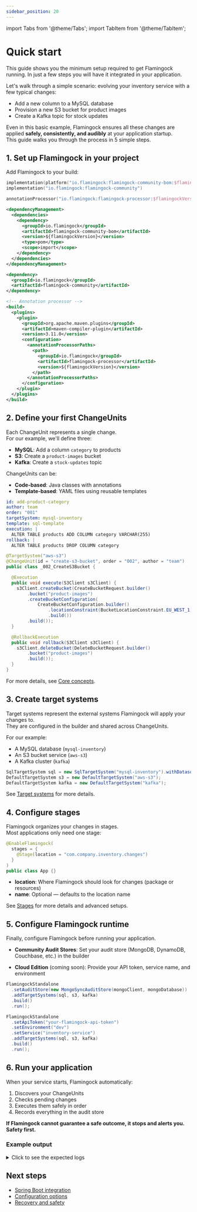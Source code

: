 ```yaml
---
sidebar_position: 20
---
```

import Tabs from '@theme/Tabs';
import TabItem from '@theme/TabItem';

# Quick start

This guide shows you the minimum setup required to get Flamingock running. In just a few steps you will have it integrated in your application.

Let's walk through a simple scenario: evolving your inventory service with a few typical changes:

- Add a new column to a MySQL database  
- Provision a new S3 bucket for product images  
- Create a Kafka topic for stock updates  

Even in this basic example, Flamingock ensures all these changes are applied **safely, consistently, and audibly** at your application startup.  
This guide walks you through the process in 5 simple steps.


## 1. Set up Flamingock in your project

Add Flamingock to your build:

<Tabs groupId="gradle_maven">
  <TabItem value="gradle" label="Gradle" default>

```kotlin
implementation(platform("io.flamingock:flamingock-community-bom:$flamingockVersion"))
implementation("io.flamingock:flamingock-community")

annotationProcessor("io.flamingock:flamingock-processor:$flamingockVersion")
```

  </TabItem>
  <TabItem value="maven" label="Maven">

```xml
<dependencyManagement>
  <dependencies>
    <dependency>
      <groupId>io.flamingock</groupId>
      <artifactId>flamingock-community-bom</artifactId>
      <version>${flamingockVersion}</version>
      <type>pom</type>
      <scope>import</scope>
    </dependency>
  </dependencies>
</dependencyManagement>

<dependency>
  <groupId>io.flamingock</groupId>
  <artifactId>flamingock-community</artifactId>
</dependency>

<!-- Annotation processor -->
<build>
  <plugins>
    <plugin>
      <groupId>org.apache.maven.plugins</groupId>
      <artifactId>maven-compiler-plugin</artifactId>
      <version>3.11.0</version>
      <configuration>
        <annotationProcessorPaths>
          <path>
            <groupId>io.flamingock</groupId>
            <artifactId>flamingock-processor</artifactId>
            <version>${flamingockVersion}</version>
          </path>
        </annotationProcessorPaths>
      </configuration>
    </plugin>
  </plugins>
</build>
```

  </TabItem>
</Tabs>



## 2. Define your first ChangeUnits

Each ChangeUnit represents a single change.  
For our example, we'll define three:

- **MySQL**: Add a column `category` to products
- **S3**: Create a `product-images` bucket  
- **Kafka**: Create a `stock-updates` topic

ChangeUnits can be:
- **Code-based**: Java classes with annotations
- **Template-based**: YAML files using reusable templates

<Tabs groupId="change">
  <TabItem value="template_based" label="Template based" default>

```yaml
id: add-product-category
author: team
order: "001"
targetSystem: mysql-inventory
template: sql-template
execution: |
  ALTER TABLE products ADD COLUMN category VARCHAR(255)
rollback: |
  ALTER TABLE products DROP COLUMN category
```

  </TabItem>
  <TabItem value="code_based" label="Code based">

```java
@TargetSystem("aws-s3")
@ChangeUnit(id = "create-s3-bucket", order = "002", author = "team")
public class _002_CreateS3Bucket {

  @Execution
  public void execute(S3Client s3Client) {
    s3Client.createBucket(CreateBucketRequest.builder()
        .bucket("product-images")
        .createBucketConfiguration(
            CreateBucketConfiguration.builder()
                .locationConstraint(BucketLocationConstraint.EU_WEST_1)
                .build())
        .build());
  }

  @RollbackExecution
  public void rollback(S3Client s3Client) {
    s3Client.deleteBucket(DeleteBucketRequest.builder()
        .bucket("product-images")
        .build());
  }
}
```

  </TabItem>
</Tabs>

For more details, see [Core concepts](core-concepts.md).


## 3. Create target systems

Target systems represent the external systems Flamingock will apply your changes to.  
They are configured in the builder and shared across ChangeUnits.

For our example:
- A MySQL database (`mysql-inventory`)
- An S3 bucket service (`aws-s3`)  
- A Kafka cluster (`kafka`)

```java
SqlTargetSystem sql = new SqlTargetSystem("mysql-inventory").withDatasource(ds);
DefaultTargetSystem s3 = new DefaultTargetSystem("aws-s3");
DefaultTargetSystem kafka = new DefaultTargetSystem("kafka");
```

See [Target systems](../target-systems/introduction.md) for more details.


## 4. Configure stages

Flamingock organizes your changes in stages.  
Most applications only need one stage:

```java
@EnableFlamingock(
  stages = {
    @Stage(location = "com.company.inventory.changes")
  }
)
public class App {}
```

- **location**: Where Flamingock should look for changes (package or resources)
- **name**: Optional — defaults to the location name

See [Stages](../flamingock-library-config/setup-and-stages.md) for more details and advanced setups.


## 5. Configure Flamingock runtime

Finally, configure Flamingock before running your application.

- **Community Audit Stores**: Set your audit store (MongoDB, DynamoDB, Couchbase, etc.) in the builder

- **Cloud Edition** (coming soon): Provide your API token, service name, and environment

<Tabs groupId="edition">
  <TabItem value="community" label="Community" default>

```java
FlamingockStandalone
  .setAuditStore(new MongoSyncAuditStore(mongoClient, mongoDatabase))
  .addTargetSystems(sql, s3, kafka)
  .build()
  .run();
```

  </TabItem>
  <TabItem value="cloud" label="Cloud (coming soon)">

```java
FlamingockStandalone
  .setApiToken("your-flamingock-api-token") 
  .setEnvironment("dev")
  .setService("inventory-service")
  .addTargetSystems(sql, s3, kafka)
  .build()
  .run();
```

  </TabItem>
</Tabs>


## 6. Run your application

When your service starts, Flamingock automatically:

1. Discovers your ChangeUnits
2. Checks pending changes  
3. Executes them safely in order
4. Records everything in the audit store

**If Flamingock cannot guarantee a safe outcome, it stops and alerts you. Safety first.**

### Example output

<details>
<summary>Click to see the expected logs</summary>
<Tabs groupId="gradle_maven">
<TabItem value="gradle" label="Gradle" default>

```bash
> Task :compileJava
Note:    [Flamingock] Starting Flamingock annotation processor initialization.
Note:    [Flamingock] 'resources' parameter NOT passed. Using default 'src/main/resources'
Note:    [Flamingock] 'sources' parameter NOT passed. Searching in: '[src/main/java, src/main/kotlin, src/main/scala, src/main/groovy]'
Note:    [Flamingock] Reading flamingock setup from annotation configuration
Note:    [Flamingock] Initialization completed. Processed templated-based changes.
Note:    [Flamingock] Searching for code-based changes (Java classes annotated with @Change or legacy @ChangeUnit annotations)
Note:    [Flamingock] Reading flamingock setup from annotation configuration
Note:    [Flamingock] Finished processing annotated classes and generating metadata.
Note:    [Flamingock] Final processing round detected - skipping execution.
```

</TabItem>
<TabItem value="maven" label="Maven">

```bash
[INFO]   [Flamingock] Starting Flamingock annotation processor initialization.
[INFO]   [Flamingock] 'resources' parameter NOT passed. Using default 'src/main/resources'
[INFO]   [Flamingock] 'sources' parameter NOT passed. Searching in: '[src/main/java, src/main/kotlin, src/main/scala, src/main/groovy]'
[INFO]   [Flamingock] Reading flamingock setup from annotation configuration
[INFO]   [Flamingock] Initialization completed. Processed templated-based changes.
[INFO]   [Flamingock] Searching for code-based changes (Java classes annotated with @Change or legacy @ChangeUnit annotations)
[INFO]   [Flamingock] Reading flamingock setup from annotation configuration
[INFO]   [Flamingock] Finished processing annotated classes and generating metadata.
[INFO]   [Flamingock] Final processing round detected - skipping execution.
```

</TabItem>
</Tabs>
</details>


## Next steps

- [Spring Boot integration](../frameworks/springboot-integration/introduction.md)
- [Configuration options](../flamingock-library-config/setup-and-stages.md)
- [Recovery and safety](../recovery-and-safety/recovery-strategies.md)